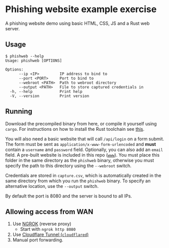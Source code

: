 # Phishing website example exercise
A phishing website demo using basic HTML, CSS, JS and a Rust web server.

## Usage
```
$ phishweb --help
Usage: phishweb [OPTIONS]

Options:
      --ip <IP>         IP address to bind to
      --port <PORT>     Port to bind to
      --webroot <PATH>  Path to webroot directory
      --output <PATH>   File to store captured credentials in
  -h, --help            Print help
  -V, --version         Print version
```

## Running
Download the precompiled binary from here, or compile it yourself using `cargo`. For instructions on how to install the Rust toolchain see [this](rustlang.org).

You will also need a basic website that will call `/api/login` on a form submit. The form must be sent as `application/x-www-form-urlencoded` and **must** contain a `username` and `password` field. Optionally, you can also add an `email` field. A pre-built website is included in this repo ([`www`](www/)). You must place this folder in the same directory as the `phishweb` binary, otherwise you must specify the path to this directory using the `--webroot` switch.

Credentials are stored in `capture.csv`, which is automatically created in the same directory from which you run the `phishweb` binary. To specify an alternative location, use the `--output` switch.

By default the port is 8080 and the server is bound to all IPs.

## Allowing access from WAN
1. Use [NGROK](https://ngrok.com/) (reverse proxy)
    - Start with `ngrok http 8080`
2. Use [Cloudflare Tunnel (`cloudflared`)](https://developers.cloudflare.com/cloudflare-one/connections/connect-networks/)
3. Manual port forwarding.